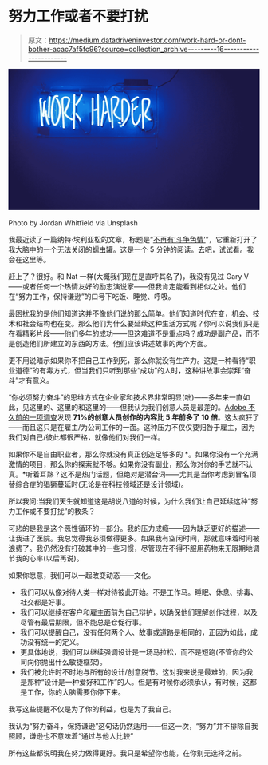 # 努力工作或者不要打扰

> 原文：<https://medium.datadriveninvestor.com/work-hard-or-dont-bother-acac7af5fc96?source=collection_archive---------16----------------------->

![](img/1e55aff8e5e055d5fee36c44bb9f8e71.png)

Photo by Jordan Whitfield via Unsplash

我最近读了一篇纳特·埃利亚松的文章，标题是“[不再有‘斗争色情’](https://medium.com/@nateliason/no-more-struggle-porn-202153a01108)”，它重新打开了我大脑中的一个无法关闭的蠕虫罐。这是一个 5 分钟的阅读。去吧，试试看。我会在这里等。

赶上了？很好。和 Nat 一样(大概我们现在是直呼其名了)，我没有见过 Gary V——或者任何一个热情友好的励志演说家——但我肯定能看到相似之处。他们在“努力工作，保持谦逊”的口号下吃饭、睡觉、呼吸。

最困扰我的是他们知道这并不像他们说的那么简单。他们知道时代在变，机会、技术和社会结构也在变。那么他们为什么要延续这种生活方式呢？你可以说我们只是在看精彩片段——他们多年的成功——但这难道不是重点吗？成功是副产品，而不是创造他们所建立的东西的方法。他们应该讲述故事的两个方面。

更不用说暗示如果你不把自己工作到死，那么你就没有生产力。这是一种看待“职业道德”的有毒方式，但当我们只听到那些“成功”的人时，这种讲故事会崇拜“奋斗”才有意义。

“你必须努力奋斗”的思维方式在企业家和技术界非常明显(咄)——多年来一直如此，见这里的、这里的和这里的——但我认为我们创意人员是最差的。[Adobe 不久前的一项调查](https://blogs.adobe.com/creative/creatives-are-producing-more-content-than-ever-how-will-your-team-adapt/)发现 **71%的创意人员创作的内容比 5 年前多了 10 倍**。这太疯狂了——而且这只是在雇主/为公司工作的一面。这种压力不仅仅要归咎于雇主，因为我们对自己/彼此都很严格，就像他们对我们一样。

如果你不是自由职业者，那么你就没有真正创造足够多的 *。如果你没有一个充满激情的项目，那么你的探索就不够。如果你没有副业，那么你对你的手艺就不认真。*听着耳熟？这不是热门话题，但绝对是潜台词——尤其是当你考虑到冒名顶替综合症的猖獗蔓延时(无论是在科技领域还是设计领域)。

所以我问:当我们天生就知道这是胡说八道的时候，为什么我们让自己延续这种“努力工作或不要打扰”的教条？

可悲的是我是这个恶性循环的一部分。我的压力成瘾——因为缺乏更好的描述——让我进了医院。我总觉得我必须做得更多。如果我有空闲时间，那就意味着时间被浪费了。我仍然没有打破其中的一些习惯，尽管现在不得不服用药物来无限期地调节我的心率(以后再说)。

如果你愿意，我们可以一起改变动态——文化。

*   我们可以从像对待人类一样对待彼此开始。不是工作马。睡眠、休息、排毒、社交都是好事。
*   我们可以继续在客户和雇主面前为自己辩护，以确保他们理解创作过程，以及尽管有最后期限，但不能总是仓促行事。
*   我们可以提醒自己，没有任何两个人、故事或道路是相同的，正因为如此，成功没有统一的定义。
*   更具体地说，我们可以继续强调设计是一场马拉松，而不是短跑(不管你的公司向你抛出什么敏捷框架)。
*   我们被允许时不时地与所有的设计/创意脱节。这对我来说是最难的，因为我是那种“设计是一种爱好和工作”的人。但是有时候你必须承认，有时候，这都是工作，你的大脑需要你停下来。

我写这些提醒不仅是为了你的利益，也是为了我自己。

我认为“努力奋斗，保持谦逊”这句话仍然适用——但这一次，“努力”并不排除自我照顾，谦逊也不意味着“通过与他人比较”

所有这些都说明我在努力做得更好。我只是希望你也能，在你别无选择之前。